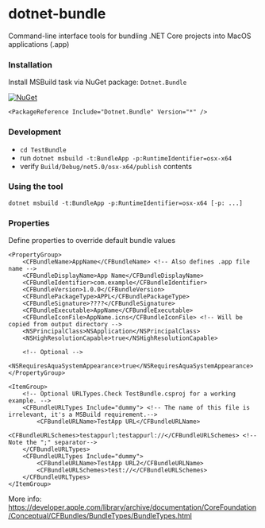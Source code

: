 # dotnet-bundle

Command-line interface tools for bundling .NET Core projects into MacOS applications (.app)

### Installation

Install MSBuild task via NuGet package: `Dotnet.Bundle`

[![NuGet](https://img.shields.io/nuget/v/Dotnet.Bundle.svg)](https://www.nuget.org/packages/Dotnet.Bundle/)

```
<PackageReference Include="Dotnet.Bundle" Version="*" />
```

### Development
* `cd TestBundle`
* run `dotnet msbuild -t:BundleApp -p:RuntimeIdentifier=osx-x64`
* verify `Build/Debug/net5.0/osx-x64/publish` contents

### Using the tool

```
dotnet msbuild -t:BundleApp -p:RuntimeIdentifier=osx-x64 [-p: ...]
```

### Properties

Define properties to override default bundle values

```
<PropertyGroup>
    <CFBundleName>AppName</CFBundleName> <!-- Also defines .app file name -->
    <CFBundleDisplayName>App Name</CFBundleDisplayName>
    <CFBundleIdentifier>com.example</CFBundleIdentifier>
    <CFBundleVersion>1.0.0</CFBundleVersion>
    <CFBundlePackageType>APPL</CFBundlePackageType>
    <CFBundleSignature>????</CFBundleSignature>
    <CFBundleExecutable>AppName</CFBundleExecutable>
    <CFBundleIconFile>AppName.icns</CFBundleIconFile> <!-- Will be copied from output directory -->
    <NSPrincipalClass>NSApplication</NSPrincipalClass>
    <NSHighResolutionCapable>true</NSHighResolutionCapable>

    <!-- Optional -->
    <NSRequiresAquaSystemAppearance>true</NSRequiresAquaSystemAppearance>
</PropertyGroup>

<ItemGroup>
    <!-- Optional URLTypes.Check TestBundle.csproj for a working example. -->
    <CFBundleURLTypes Include="dummy"> <!-- The name of this file is irrelevant, it's a MSBuild requirement.-->
        <CFBundleURLName>TestApp URL</CFBundleURLName>
        <CFBundleURLSchemes>testappurl;testappurl://</CFBundleURLSchemes> <!-- Note the ";" separator-->
    </CFBundleURLTypes>
    <CFBundleURLTypes Include="dummy">
        <CFBundleURLName>TestApp URL2</CFBundleURLName>
        <CFBundleURLSchemes>test://</CFBundleURLSchemes>
    </CFBundleURLTypes>
</ItemGroup>
```

More info: https://developer.apple.com/library/archive/documentation/CoreFoundation/Conceptual/CFBundles/BundleTypes/BundleTypes.html
